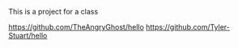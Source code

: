 This is a project for a class

https://github.com/TheAngryGhost/hello
https://github.com/Tyler-Stuart/hello
